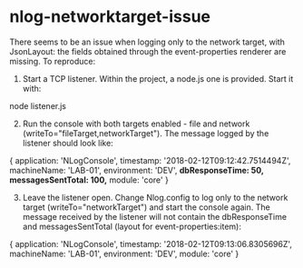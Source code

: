 # nlog-networktarget-issue

There seems to be an issue when logging only to the network target, with JsonLayout: the fields obtained through the  event-properties renderer are missing. To reproduce:

1. Start a TCP listener. Within the project, a node.js one is provided. Start it with:

node listener.js

2. Run the console with both targets enabled - file and network (writeTo="fileTarget,networkTarget"). The message logged by the listener should look like:

{ application: 'NLogConsole',
  timestamp: '2018-02-12T09:12:42.7514494Z',
  machineName: 'LAB-01',
  environment: 'DEV',
  **dbResponseTime: 50,
  messagesSentTotal: 100,**
  module: 'core' }

3. Leave the listener open. Change Nlog.config to log only to the network target (writeTo="networkTarget") and start the console again. The message received by the listener will not contain the dbResponseTime and messagesSentTotal (layout for event-properties:item):

{ application: 'NLogConsole',
  timestamp: '2018-02-12T09:13:06.8305696Z',
  machineName: 'LAB-01',
  environment: 'DEV',
  module: 'core' }



